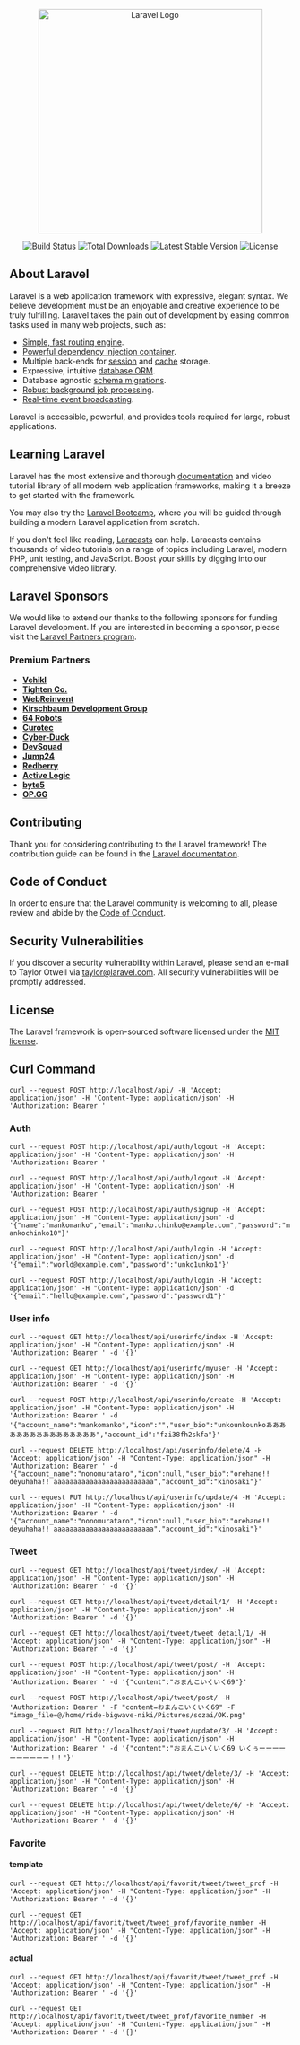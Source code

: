<p align="center"><a href="https://laravel.com" target="_blank"><img src="https://raw.githubusercontent.com/laravel/art/master/logo-lockup/5%20SVG/2%20CMYK/1%20Full%20Color/laravel-logolockup-cmyk-red.svg" width="400" alt="Laravel Logo"></a></p>

<p align="center">
<a href="https://github.com/laravel/framework/actions"><img src="https://github.com/laravel/framework/workflows/tests/badge.svg" alt="Build Status"></a>
<a href="https://packagist.org/packages/laravel/framework"><img src="https://img.shields.io/packagist/dt/laravel/framework" alt="Total Downloads"></a>
<a href="https://packagist.org/packages/laravel/framework"><img src="https://img.shields.io/packagist/v/laravel/framework" alt="Latest Stable Version"></a>
<a href="https://packagist.org/packages/laravel/framework"><img src="https://img.shields.io/packagist/l/laravel/framework" alt="License"></a>
</p>

## About Laravel

Laravel is a web application framework with expressive, elegant syntax. We believe development must be an enjoyable and creative experience to be truly fulfilling. Laravel takes the pain out of development by easing common tasks used in many web projects, such as:

- [Simple, fast routing engine](https://laravel.com/docs/routing).
- [Powerful dependency injection container](https://laravel.com/docs/container).
- Multiple back-ends for [session](https://laravel.com/docs/session) and [cache](https://laravel.com/docs/cache) storage.
- Expressive, intuitive [database ORM](https://laravel.com/docs/eloquent).
- Database agnostic [schema migrations](https://laravel.com/docs/migrations).
- [Robust background job processing](https://laravel.com/docs/queues).
- [Real-time event broadcasting](https://laravel.com/docs/broadcasting).

Laravel is accessible, powerful, and provides tools required for large, robust applications.

## Learning Laravel

Laravel has the most extensive and thorough [documentation](https://laravel.com/docs) and video tutorial library of all modern web application frameworks, making it a breeze to get started with the framework.

You may also try the [Laravel Bootcamp](https://bootcamp.laravel.com), where you will be guided through building a modern Laravel application from scratch.

If you don't feel like reading, [Laracasts](https://laracasts.com) can help. Laracasts contains thousands of video tutorials on a range of topics including Laravel, modern PHP, unit testing, and JavaScript. Boost your skills by digging into our comprehensive video library.

## Laravel Sponsors

We would like to extend our thanks to the following sponsors for funding Laravel development. If you are interested in becoming a sponsor, please visit the [Laravel Partners program](https://partners.laravel.com).

### Premium Partners

- **[Vehikl](https://vehikl.com/)**
- **[Tighten Co.](https://tighten.co)**
- **[WebReinvent](https://webreinvent.com/)**
- **[Kirschbaum Development Group](https://kirschbaumdevelopment.com)**
- **[64 Robots](https://64robots.com)**
- **[Curotec](https://www.curotec.com/services/technologies/laravel/)**
- **[Cyber-Duck](https://cyber-duck.co.uk)**
- **[DevSquad](https://devsquad.com/hire-laravel-developers)**
- **[Jump24](https://jump24.co.uk)**
- **[Redberry](https://redberry.international/laravel/)**
- **[Active Logic](https://activelogic.com)**
- **[byte5](https://byte5.de)**
- **[OP.GG](https://op.gg)**

## Contributing

Thank you for considering contributing to the Laravel framework! The contribution guide can be found in the [Laravel documentation](https://laravel.com/docs/contributions).

## Code of Conduct

In order to ensure that the Laravel community is welcoming to all, please review and abide by the [Code of Conduct](https://laravel.com/docs/contributions#code-of-conduct).

## Security Vulnerabilities

If you discover a security vulnerability within Laravel, please send an e-mail to Taylor Otwell via [taylor@laravel.com](mailto:taylor@laravel.com). All security vulnerabilities will be promptly addressed.

## License

The Laravel framework is open-sourced software licensed under the [MIT license](https://opensource.org/licenses/MIT).

## Curl Command

`curl --request POST http://localhost/api/ -H 'Accept: application/json' -H 'Content-Type: application/json' -H 'Authorization: Bearer '`

### Auth

`curl --request POST http://localhost/api/auth/logout -H 'Accept: application/json' -H 'Content-Type: application/json' -H 'Authorization: Bearer '`

`curl --request POST http://localhost/api/auth/logout -H 'Accept: application/json' -H 'Content-Type: application/json' -H 'Authorization: Bearer '`

`curl --request POST http://localhost/api/auth/signup -H 'Accept: application/json' -H "Content-Type: application/json" -d '{"name":"mankomanko","email":"manko.chinko@example.com","password":"mankochinko10"}'`

`curl --request POST http://localhost/api/auth/login -H 'Accept: application/json' -H "Content-Type: application/json" -d '{"email":"world@example.com","password":"unko1unko1"}'`

`curl --request POST http://localhost/api/auth/login -H 'Accept: application/json' -H "Content-Type: application/json" -d '{"email":"hello@example.com","password":"password1"}'`

### User info

`curl --request GET http://localhost/api/userinfo/index -H 'Accept: application/json' -H "Content-Type: application/json" -H 'Authorization: Bearer ' -d '{}'`

`curl --request GET http://localhost/api/userinfo/myuser -H 'Accept: application/json' -H "Content-Type: application/json" -H 'Authorization: Bearer ' -d '{}'`

`curl --request POST http://localhost/api/userinfo/create -H 'Accept: application/json' -H "Content-Type: application/json" -H 'Authorization: Bearer ' -d '{"account_name":"mankomanko","icon":"","user_bio":"unkounkounkoああああああああああああああああ","account_id":"fzi38fh2skfa"}'`

`curl --request DELETE http://localhost/api/userinfo/delete/4 -H 'Accept: application/json' -H "Content-Type: application/json" -H 'Authorization: Bearer ' -d '{"account_name":"nonomurataro","icon":null,"user_bio":"orehane!! deyuhaha!! aaaaaaaaaaaaaaaaaaaaaaaaa","account_id":"kinosaki"}'`

`curl --request PUT http://localhost/api/userinfo/update/4 -H 'Accept: application/json' -H "Content-Type: application/json" -H 'Authorization: Bearer ' -d '{"account_name":"nonomurataro","icon":null,"user_bio":"orehane!! deyuhaha!! aaaaaaaaaaaaaaaaaaaaaaaaa","account_id":"kinosaki"}'`

### Tweet

`curl --request GET http://localhost/api/tweet/index/ -H 'Accept: application/json' -H "Content-Type: application/json" -H 'Authorization: Bearer ' -d '{}'`

`curl --request GET http://localhost/api/tweet/detail/1/ -H 'Accept: application/json' -H "Content-Type: application/json" -H 'Authorization: Bearer ' -d '{}'`

`curl --request GET http://localhost/api/tweet/tweet_detail/1/ -H 'Accept: application/json' -H "Content-Type: application/json" -H 'Authorization: Bearer ' -d '{}'`


`curl --request POST http://localhost/api/tweet/post/ -H 'Accept: application/json' -H "Content-Type: application/json" -H 'Authorization: Bearer ' -d '{"content":"おまんこいくいく69"}'`

`curl --request POST http://localhost/api/tweet/post/ -H 'Authorization: Bearer ' -F "content=おまんこいくいく69" -F "image_file=@/home/ride-bigwave-niki/Pictures/sozai/OK.png"`

`curl --request PUT http://localhost/api/tweet/update/3/ -H 'Accept: application/json' -H "Content-Type: application/json" -H 'Authorization: Bearer ' -d '{"content":"おまんこいくいく69 いくぅーーーーーーーーーー！！"}'`

`curl --request DELETE http://localhost/api/tweet/delete/3/ -H 'Accept: application/json' -H "Content-Type: application/json" -H 'Authorization: Bearer ' -d '{}'`

`curl --request DELETE http://localhost/api/tweet/delete/6/ -H 'Accept: application/json' -H "Content-Type: application/json" -H 'Authorization: Bearer ' -d '{}'`

### Favorite

#### template

`curl --request GET http://localhost/api/favorit/tweet/tweet_prof -H 'Accept: application/json' -H "Content-Type: application/json" -H 'Authorization: Bearer ' -d '{}'`

`curl --request GET http://localhost/api/favorit/tweet/tweet_prof/favorite_number -H 'Accept: application/json' -H "Content-Type: application/json" -H 'Authorization: Bearer ' -d '{}'`


#### actual

`curl --request GET http://localhost/api/favorit/tweet/tweet_prof -H 'Accept: application/json' -H "Content-Type: application/json" -H 'Authorization: Bearer ' -d '{}'`

`curl --request GET http://localhost/api/favorit/tweet/tweet_prof/favorite_number -H 'Accept: application/json' -H "Content-Type: application/json" -H 'Authorization: Bearer ' -d '{}'`
